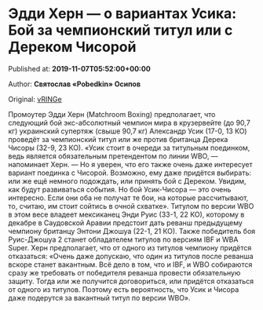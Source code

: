 
# Эдди Херн — о вариантах Усика: Бой за чемпионский титул или с Дереком Чисорой

Published at: **2019-11-07T05:52:00+00:00**

Author: **Святослав «Pobedkin» Осипов**

Original: [vRINGe](https://vringe.com/news/129294-eddi-khern-o-variantakh-usika-boy-za-chempionskiy-titul-ili-s-derekom-chisoroy.htm)

Промоутер Эдди Херн (Matchroom Boxing) предполагает, что следующий бой экс-абсолютный чемпион мира в крузервейте (до 90,7 кг) украинский супертяж (свыше 90,7 кг) Александр Усик (17-0, 13 КО) проведёт за чемпионский титул или же против британца Дерека Чисоры (32-9, 23 КО). «Усик стоит в очереди за титульным поединком, ведь является обязательным претендентом по линии WBO, — напоминает Херн. — Но я уверен, что его также очень даже интересует вариант поединка с Чисорой. Возможно, ему даже придётся выбирать: или же ещё немного подождать, или принять бой с Дереком. Увидим, как будут развиваться события. Но бой Усик-Чисора — это очень интересно. Если они оба не получат те бои, на которые рассчитывают, то, считаю, им стоит сойтись в очной схватке». Титулом по версии WBO в этом весе владеет мексиканец Энди Руис (33-1, 22 КО), которому в декабре в Саудовской Аравии предстоит дать реванш предыдущему чемпиону британцу Энтони Джошуа (22-1, 21 КО). Также победитель боя Руис-Джошуа 2 станет обладателем титулов по версиям IBF и WBA Super. Херн предполагает, что от одного из титулов чемпиону придётся отказаться: «Очень даже допускаю, что один из титулов после реванша вскоре станет вакантным. Всё дело в том, что и IBF, и WBO собираются сразу же требовать от победителя реванша провести обязательную защиту. Тогда или же получится договориться, или придётся отказаться от одного из титулов. Поэтому есть вероятность, что Усик и Чисора даже подерутся за вакантный титул по версии WBO».

